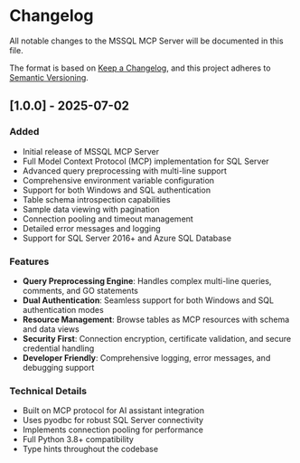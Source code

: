 # Changelog

All notable changes to the MSSQL MCP Server will be documented in this file.

The format is based on [Keep a Changelog](https://keepachangelog.com/en/1.0.0/),
and this project adheres to [Semantic Versioning](https://semver.org/spec/v2.0.0.html).

## [1.0.0] - 2025-07-02

### Added
- Initial release of MSSQL MCP Server
- Full Model Context Protocol (MCP) implementation for SQL Server
- Advanced query preprocessing with multi-line support
- Comprehensive environment variable configuration
- Support for both Windows and SQL authentication
- Table schema introspection capabilities
- Sample data viewing with pagination
- Connection pooling and timeout management
- Detailed error messages and logging
- Support for SQL Server 2016+ and Azure SQL Database

### Features
- **Query Preprocessing Engine**: Handles complex multi-line queries, comments, and GO statements
- **Dual Authentication**: Seamless support for both Windows and SQL authentication modes
- **Resource Management**: Browse tables as MCP resources with schema and data views
- **Security First**: Connection encryption, certificate validation, and secure credential handling
- **Developer Friendly**: Comprehensive logging, error messages, and debugging support

### Technical Details
- Built on MCP protocol for AI assistant integration
- Uses pyodbc for robust SQL Server connectivity
- Implements connection pooling for performance
- Full Python 3.8+ compatibility
- Type hints throughout the codebase